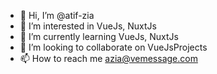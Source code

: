 - 👋 Hi, I’m @atif-zia
- 👀 I’m interested in VueJs, NuxtJs
- 🌱 I’m currently learning VueJs, NuxtJs
- 💞️ I’m looking to collaborate on VueJsProjects
- 📫 How to reach me azia@vemessage.com

<!---
atif-zia/atif-zia is a ✨ special ✨ repository because its `README.md` (this file) appears on your GitHub profile.
You can click the Preview link to take a look at your changes.
--->
